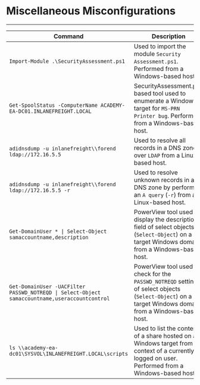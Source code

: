 # Miscellaneous Misconfigurations

***

| Command                                                                                       | Description                                                                                                                                             |
| --------------------------------------------------------------------------------------------- | ------------------------------------------------------------------------------------------------------------------------------------------------------- |
| `Import-Module .\SecurityAssessment.ps1`                                                      | Used to import the module `Security Assessment.ps1`. Performed from a Windows-based host.                                                               |
| `Get-SpoolStatus -ComputerName ACADEMY-EA-DC01.INLANEFREIGHT.LOCAL`                           | SecurityAssessment.ps1 based tool used to enumerate a Windows target for `MS-PRN Printer bug`. Performed from a Windows-based host.                     |
| `adidnsdump -u inlanefreight\\forend ldap://172.16.5.5`                                       | Used to resolve all records in a DNS zone over `LDAP` from a Linux-based host.                                                                          |
| `adidnsdump -u inlanefreight\\forend ldap://172.16.5.5 -r`                                    | Used to resolve unknown records in a DNS zone by performing an `A query` (`-r`) from a Linux-based host.                                                |
| `Get-DomainUser * \| Select-Object samaccountname,description`                                | PowerView tool used to display the description field of select objects (`Select-Object`) on a target Windows domain from a Windows-based host.          |
| `Get-DomainUser -UACFilter PASSWD_NOTREQD \| Select-Object samaccountname,useraccountcontrol` | PowerView tool used to check for the `PASSWD_NOTREQD` setting of select objects (`Select-Object`) on a target Windows domain from a Windows-based host. |
| `ls \\academy-ea-dc01\SYSVOL\INLANEFREIGHT.LOCAL\scripts`                                     | Used to list the contents of a share hosted on a Windows target from the context of a currently logged on user. Performed from a Windows-based host.    |
